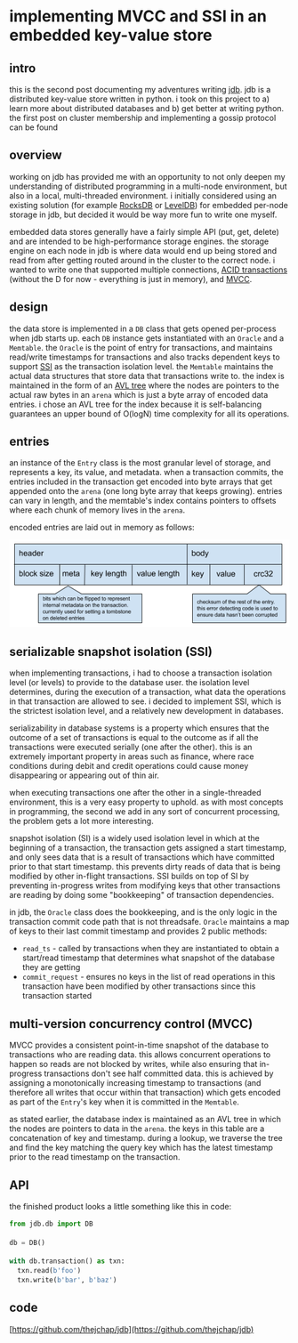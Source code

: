 # implementing MVCC and SSI in an embedded key-value store

## intro

this is the second post documenting my adventures writing [jdb](https://github.com/thejchap/jdb). jdb is a distributed key-value store written in python. i took on this project to a) learn more about distributed databases and b) get better at writing python. the first post on cluster membership and implementing a gossip protocol can be found [](https://medium.com/@chap/peer-to-peer-cluster-membership-using-the-swim-gossip-protocol-and-crdts-13f9386fe9b4)

## overview

working on jdb has provided me with an opportunity to not only deepen my understanding of distributed programming in a multi-node environment, but also in a local, multi-threaded environment. i initially considered using an existing solution (for example [RocksDB](https://rocksdb.org/) or [LevelDB](https://en.wikipedia.org/wiki/LevelDB)) for embedded per-node storage in jdb, but decided it would be way more fun to write one myself.

embedded data stores generally have a fairly simple API (put, get, delete) and are intended to be high-performance storage engines. the storage engine on each node in jdb is where data would end up being stored and read from after getting routed around in the cluster to the correct node. i wanted to write one that supported multiple connections, [ACID transactions](https://en.wikipedia.org/wiki/ACID) (without the D for now - everything is just in memory), and [MVCC](https://en.wikipedia.org/wiki/Multiversion_concurrency_control).

## design

the data store is implemented in a `DB` class that gets opened per-process when jdb starts up. each `DB` instance gets instantiated with an `Oracle` and a `Memtable`. the `Oracle` is the point of entry for transactions, and maintains read/write timestamps for transactions and also tracks dependent keys to support [SSI](https://wiki.postgresql.org/wiki/Serializable) as the transaction isolation level. the `Memtable` maintains the actual data structures that store data that transactions write to. the index is maintained in the form of an [AVL tree](https://en.wikipedia.org/wiki/AVL_tree) where the nodes are pointers to the actual raw bytes in an `arena` which is just a byte array of encoded data entries. i chose an AVL tree for the index because it is self-balancing guarantees an upper bound of O(logN) time complexity for all its operations.

## entries

an instance of the `Entry` class is the most granular level of storage, and represents a key, its value, and metadata. when a transaction commits, the entries included in the transaction get encoded into byte arrays that get appended onto the `arena` (one long byte array that keeps growing). entries can vary in length, and the memtable's index contains pointers to offsets where each chunk of memory lives in the `arena`.

encoded entries are laid out in memory as follows:

![](https://github.com/thejchap/jdb/blob/master/docs/img/journal/02_storage/entry.png?raw=true)

## serializable snapshot isolation (SSI)

when implementing transactions, i had to choose a transaction isolation level (or levels) to provide to the database user. the isolation level determines, during the execution of a transaction, what data the operations in that transaction are allowed to see. i decided to implement SSI, which is the strictest isolation level, and a relatively new development in databases.

serializability in database systems is a property which ensures that the outcome of a set of transactions is equal to the outcome as if all the transactions were executed serially (one after the other). this is an extremely important property in areas such as finance, where race conditions during debit and credit operations could cause money disappearing or appearing out of thin air.

when executing transactions one after the other in a single-threaded environment, this is a very easy property to uphold. as with most concepts in programming, the second we add in any sort of concurrent processing, the problem gets a lot more interesting.

snapshot isolation (SI) is a widely used isolation level in which at the beginning of a transaction, the transaction gets assigned a start timestamp, and only sees data that is a result of transactions which have committed prior to that start timestamp. this prevents dirty reads of data that is being modified by other in-flight transactions. SSI builds on top of SI by preventing in-progress writes from modifying keys that other transactions are reading by doing some "bookkeeping" of transaction dependencies.

in jdb, the `Oracle` class does the bookkeeping, and is the only logic in the transaction commit code path that is not threadsafe. `Oracle` maintains a map of keys to their last commit timestamp and provides 2 public methods:

- `read_ts` - called by transactions when they are instantiated to obtain a start/read timestamp that determines what snapshot of the database they are getting
- `commit_request` - ensures no keys in the list of read operations in this transaction have been modified by other transactions since this transaction started

## multi-version concurrency control (MVCC)

MVCC provides a consistent point-in-time snapshot of the database to transactions who are reading data. this allows concurrent operations to happen so reads are not blocked by writes, while also ensuring that in-progress transactions don't see half committed data. this is achieved by assigning a monotonically increasing timestamp to transactions (and therefore all writes that occur within that transaction) which gets encoded as part of the `Entry`'s key when it is committed in the `Memtable`.

as stated earlier, the database index is maintained as an AVL tree in which the nodes are pointers to data in the `arena`. the keys in this table are a concatenation of key and timestamp. during a lookup, we traverse the tree and find the key matching the query key which has the latest timestamp prior to the read timestamp on the transaction.

## API

the finished product looks a little something like this in code:

```python
from jdb.db import DB

db = DB()

with db.transaction() as txn:
  txn.read(b'foo')
  txn.write(b'bar', b'baz')
```

## code

[https://github.com/thejchap/jdb](https://github.com/thejchap/jdb)
